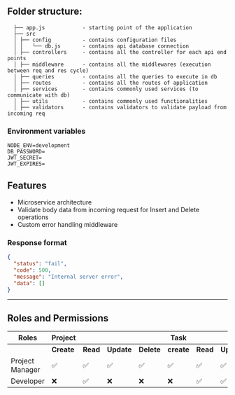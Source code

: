 ## Folder structure:

```
  ├── app.js 			- starting point of the application
  ├── src
  │	├── config			- contains configuration files
  │	│   └── db.js 		- contains api database connection
  │	├── controllers 	- contains all the controller for each api end points
  │	├── middleware 		- contains all the middlewares (execution between req and res cycle)
  │	├── queries 		- contains all the queries to execute in db
  │	├── routes 			- contains all the routes of application
  │	├── services 		- contains commonly used services (to communicate with db)
  │	├── utils 			- contains commonly used functionalities
  │	├── validators 		- contains validators to validate payload from incoming req
```

### Environment variables

```
NODE_ENV=development
DB_PASSWORD=
JWT_SECRET=
JWT_EXPIRES=
```

## Features

- Microservice architecture
- Validate body data from incoming request for Insert and Delete operations
- Custom error handling middleware

### Response format

```json
{
  "status": "fail",
  "code": 500,
  "message": "Internal server error",
  "data": []
}
```

---

## Roles and Permissions

| Roles           | Project    |          |            |            | Task       |          |            |            |
| --------------- | ---------- | -------- | ---------- | ---------- | ---------- | -------- | ---------- | ---------- |
|                 | **Create** | **Read** | **Update** | **Delete** | **create** | **Read** | **Update** | **Delete** |
| Project Manager | ✅         | ✅       | ✅         | ✅         | ✅         | ✅       | ✅         | ✅         |
| Developer       | ❌         | ✅       | ❌         | ❌         | ❌         | ✅       | ✅         | ❌         |

